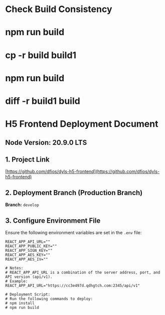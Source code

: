 # Check Build Consistency
# npm run build
# cp -r build build1
# npm run build
# diff -r build1 build


# H5 Frontend Deployment Document

## Node Version: 20.9.0 LTS
## 1. Project Link
[https://github.com/dfios/dyls-h5-frontend](https://github.com/dfios/dyls-h5-frontend)

## 2. Deployment Branch (Production Branch)
**Branch:** `develop`

## 3. Configure Environment File
Ensure the following environment variables are set in the `.env` file:

```env
REACT_APP_API_URL=""
REACT_APP_PUBLIC_KEY=""
REACT_APP_SIGN_KEY=""
REACT_APP_AES_KEY=""
REACT_APP_AES_IV=""

# Notes:
# REACT_APP_API_URL is a combination of the server address, port, and API version (api/v1). 
# Example: REACT_APP_API_URL="https://cc3e497d.qdhgtch.com:2345/api/v1"

# Deployment Script:
# Run the following commands to deploy:
# npm install
# npm run build
